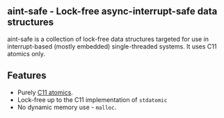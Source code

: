 aint-safe - Lock-free async-interrupt-safe data structures
----------------------------------------------------------

aint-safe is a collection of lock-free data structures targeted for use in
interrupt-based (mostly embedded) single-threaded systems. It uses C11 atomics
only.


## Features
- Purely [C11 atomics](http://en.cppreference.com/w/c/atomic).
- Lock-free up to the C11 implementation of `stdatomic`
- No dynamic memory use - `malloc`.
